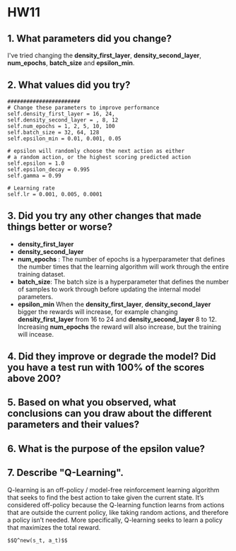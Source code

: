 # HW11

## 1. What parameters did you change?
I've tried changing the **density_first_layer**,  **density_second_layer**, **num_epochs**, **batch_size** and **epsilon_min**.
## 2. What values did you try?
```
#######################
# Change these parameters to improve performance       
self.density_first_layer = 16, 24, 
self.density_second_layer = , 8, 12
self.num_epochs = 1, 2, 5, 10, 100
self.batch_size = 32, 64, 128
self.epsilon_min = 0.01, 0.001, 0.05

# epsilon will randomly choose the next action as either
# a random action, or the highest scoring predicted action
self.epsilon = 1.0
self.epsilon_decay = 0.995
self.gamma = 0.99

# Learning rate
self.lr = 0.001, 0.005, 0.0001
```
## 3. Did you try any other changes that made things better or worse?
- **density_first_layer**
- **density_second_layer**
- **num_epochs** : The number of epochs is a hyperparameter that defines the number times that the learning algorithm will work through the entire training dataset.
- **batch_size**: The batch size is a hyperparameter that defines the number of samples to work through before updating the internal model parameters.
- **epsilon_min**
When the **density_first_layer**,  **density_second_layer** bigger the rewards will increase, for example changing **density_first_layer** from 16 to 24 and **density_second_layer** 8 to 12. Increasing **num_epochs** the reward will also increase, but the training will incease.
## 4. Did they improve or degrade the model? Did you have a test run with 100% of the scores above 200?
## 5. Based on what you observed, what conclusions can you draw about the different parameters and their values?
## 6. What is the purpose of the epsilon value?
## 7. Describe "Q-Learning".
Q-learning is an off-policy / model-free reinforcement learning algorithm that seeks to find the best action to take given the current state. It’s considered off-policy because the Q-learning function learns from actions that are outside the current policy, like taking random actions, and therefore a policy isn’t needed. More specifically, Q-learning seeks to learn a policy that maximizes the total reward.


```
$$Q^new(s_t, a_t)$$
```
